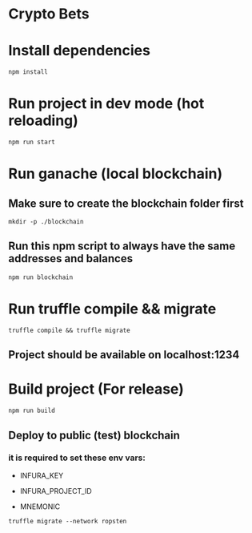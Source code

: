 # Crypto Bets

# Install dependencies

```
npm install
```

# Run project in dev mode (hot reloading)

```
npm run start
```

# Run ganache (local blockchain)
## Make sure to create the blockchain folder first

```
mkdir -p ./blockchain
```

## Run this npm script to always have the same addresses and balances
```
npm run blockchain
```

# Run truffle compile && migrate
```
truffle compile && truffle migrate
```

## Project should be available on localhost:1234

# Build project (For release)

```
npm run build
```

## Deploy to public (test) blockchain

### it is required to set these env vars:

- INFURA_KEY

- INFURA_PROJECT_ID

- MNEMONIC

```
truffle migrate --network ropsten
```
